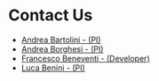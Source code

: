 # Contact Us

* [Andrea Bartolini - (PI)](mailto:a.bartolini@unibo.it)
* [Andrea Borghesi - (PI)](mailto:andrea.borghesi3@unibo.it)
* [Francesco Beneventi - (Developer)](mailto:francesco.beneventi@e4company.com)
* [Luca Benini - (PI)](mailto:luca.benini@unibo.it)
